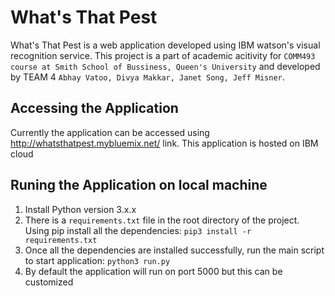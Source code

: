 # What's That Pest
What's That Pest is a web application developed using IBM watson's visual recognition service. This project is a part of academic acitivity for `COMM493 course at Smith School of Bussiness, Queen's University` and developed by TEAM 4 `Abhay Vatoo, Divya Makkar, Janet Song, Jeff Misner`.

## Accessing the Application
Currently the application can be accessed using http://whatsthatpest.mybluemix.net/ link. This application is hosted on IBM cloud

## Runing the Application on local machine
1. Install Python version 3.x.x
2. There is a `requirements.txt` file in the root directory of the project. Using pip install all the dependencies:
   ```pip3 install -r requirements.txt```
3. Once all the dependencies are installed successfully, run the main script to start application:
   ```python3 run.py```
4. By default the application will run on port 5000 but this can be customized
